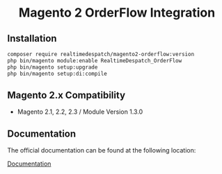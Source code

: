 <h1 align="center">Magento 2 OrderFlow Integration</h1>

## Installation

```bash
composer require realtimedespatch/magento2-orderflow:version
php bin/magento module:enable RealtimeDespatch_OrderFlow
php bin/magento setup:upgrade
php bin/magento setup:di:compile
```

## Magento 2.x Compatibility

- Magento 2.1, 2.2, 2.3  / Module Version 1.3.0

## Documentation

The official documentation can be found at the following location:

<a href="https://realtimedespatch.co.uk/orderflow-documentation/?docurl=https://documentation.realtimedespatch.co.uk/html/OrderFlowMagento2Integration/">Documentation</a>
